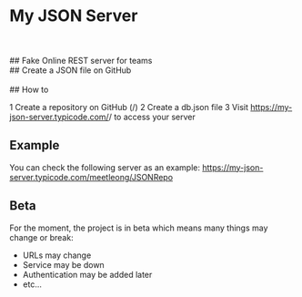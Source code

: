 
# My JSON Server
<br>
<br>
## Fake Online REST server for teams
<br>
## Create a JSON file on GitHub
<br>
<br>
## How to

1 Create a repository on GitHub (<your-username>/<your-repo>)
2 Create a db.json file
3 Visit https://my-json-server.typicode.com/<your-username>/<your-repo> to access your server
<br>

## Example
You can check the following server as an example:
https://my-json-server.typicode.com/meetleong/JSONRepo
<br>

## Beta

For the moment, the project is in beta which means many things may change or break:

+ URLs may change
+ Service may be down
+ Authentication may be added later
+ etc...

